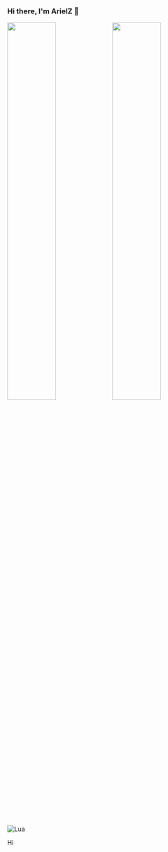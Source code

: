 ### Hi there, I'm ArielZ 🤙

<img align = 'left' width= '47%' src="https://github-readme-stats.vercel.app/api?username=ArielZ123&show_icons=true&theme=merko" />

<img align = 'left' width= '47%' src="https://github-readme-stats.vercel.app/api/top-langs/?username=ArielZ123&layout=compact" />

![Lua](https://img.shields.io/badge/lua-%232C2D72.svg?style=for-the-badge&logo=lua&logoColor=white)

Hi
